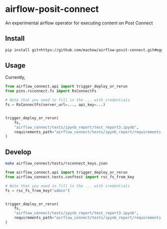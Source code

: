 # airflow-posit-connect

An experimental airflow operator for executing content on Post Connect

## Install

```bash
pip install git+https://github.com/machow/airflow-posit-connect.git#egg=airflow_connect
```

## Usage

Currently,

```python
from airflow_connect.api import trigger_deploy_or_rerun
from pins.rsconnect.fs import RsConnectFs

# Note that you need to fill in the ... with credentials
fs = RsConnectFs(server_url=..., api_key=...)


trigger_deploy_or_rerun(
    fs,
    "airflow_connect/tests/ipynb_report/test_report3.ipynb",
    requirements_path="airflow_connect/tests/ipynb_report/requirements.txt"
)
```

## Develop

```bash
make airflow_connect/tests/rsconnect_keys.json
```

```python
from airflow_connect.api import trigger_deploy_or_rerun
from airflow_connect.tests.conftest import rsc_fs_from_key

# Note that you need to fill in the ... with credentials
fs = rsc_fs_from_key("admin")


trigger_deploy_or_rerun(
    fs,
    "airflow_connect/tests/ipynb_report/test_report3.ipynb",
    requirements_path="airflow_connect/tests/ipynb_report/requirements.txt"
)
```
